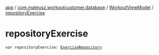 [app](../../index.md) / [com.mateusz.workoutcustomer.database](../index.md) / [WorkoutViewModel](index.md) / [repositoryExercise](./repository-exercise.md)

# repositoryExercise

`var repositoryExercise: `[`ExerciseRepository`](../-exercise-repository/index.md)